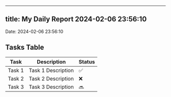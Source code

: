 
---
title: My Daily Report 2024-02-06 23:56:10
---

Date: 2024-02-06 23:56:10

## Tasks Table

| Task | Description | Status |
|------|-------------|--------|
| Task 1 | Task 1 Description | ✅ |
| Task 2 | Task 2 Description | ❌ |
| Task 3 | Task 3 Description | 🔜 |
